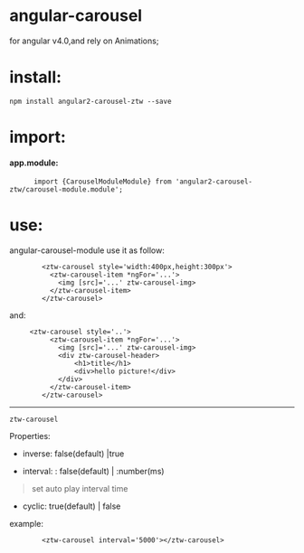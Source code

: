 # angular-carousel
for angular v4.0,and rely on Animations;

install:
=====
`npm install angular2-carousel-ztw --save`

import:
=====
#### app.module:
            
            
          import {CarouselModuleModule} from 'angular2-carousel-ztw/carousel-module.module';

use:
====
angular-carousel-module
    use it as follow:
    
            <ztw-carousel style='width:400px,height:300px'>
              <ztw-carousel-item *ngFor='...'>
                <img [src]='...' ztw-carousel-img>
              </ztw-carousel-item>
            </ztw-carousel>
and:
    
         <ztw-carousel style='..'>
              <ztw-carousel-item *ngFor='...'>
                <img [src]='...' ztw-carousel-img>
                <div ztw-carousel-header>
                    <h1>title</h1>
                    <div>hello picture!</div>
                </div>
              </ztw-carousel-item>
            </ztw-carousel>
            
 ***
 `ztw-carousel`
 
 
 
 Properties:
 
 
* inverse: false(default) |true

* interval: :  false(default) | :number(ms)  
>set auto play interval time
* cyclic:  true(default) | false

example:

            <ztw-carousel interval='5000'></ztw-carousel>
